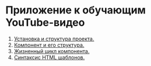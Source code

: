# Приложение к обучающим YouTube-видео

1. [Установка и структура проекта.](projects/video01)
2. [Компонент и его структура.](projects/video02)
3. [Жизненный цикл компонента.](projects/video03)
4. [Синтаксис HTML шаблонов.](projects/video04)